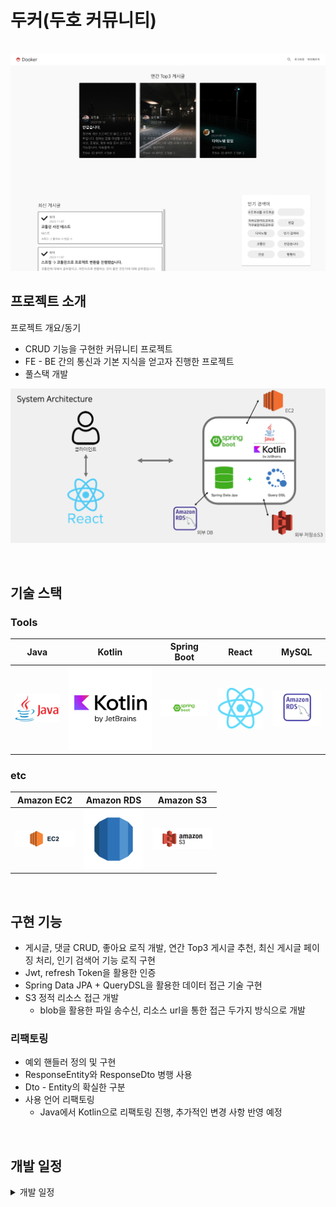 # 두커(두호 커뮤니티)

<p align="center">
  <br>
  <img src="./images/common/main.png">
  <br>
</p>


## 프로젝트 소개

<p align="justify">
프로젝트 개요/동기
</p>

- CRUD 기능을 구현한 커뮤니티 프로젝트
- FE - BE 간의 통신과 기본 지식을 얻고자 진행한 프로젝트
- 풀스택 개발

<p align="center">
<img src="./images/common/tree.png">
</p>

<br>

## 기술 스택

### Tools

|Java | Kotlin | Spring Boot |  React   |  MySQL   |
| :--------: | :--------: | :--------: | :------: | :-----: |
|   ![java]    |  ![kotlin]    | ![spring]    | ![react] | ![mysql] |

### etc
|Amazon EC2 | Amazon RDS |  Amazon S3 |
| :--------: | :--------: | :------: | 
|   ![ec2]    |   ![rds]    | ![s3] | 

<br>

## 구현 기능

- 게시글, 댓글 CRUD, 좋아요 로직 개발, 연간 Top3 게시글 추천, 최신 게시글 페이징 처리, 인기 검색어 기능 로직 구현
- Jwt, refresh Token을 활용한 인증
- Spring Data JPA + QueryDSL을 활용한 데이터 접근 기술 구현
- S3 정적 리소스 접근 개발
  - blob을 활용한 파일 송수신, 리소스 url을 통한 접근 두가지 방식으로 개발 

### 리팩토링
- 예외 핸들러 정의 및 구현
- ResponseEntity와 ResponseDto 병행 사용
- Dto - Entity의 확실한 구분
- 사용 언어 리팩토링
  - Java에서 Kotlin으로 리팩토링 진행, 추가적인 변경 사항 반영 예정 
<br>


## 개발 일정

<details>
<summary>개발 일정</summary>


### 2023-07-01
- 요구사항 정리 및 SQL 작성

### 2023-07-05
- 기본적인 구조 완성(로그인)

### 2023-07-10
- 로그인 기능 구현(JWT)
- 완전한 구현은 X

### 2023-07-12
- 로그인 기능 까지의 페이지 구현(React)

### 2023-07-15
- 개인정보 수정 로직, 주간 TOP3 게시물 로직, 최신 게시물 로직 구현

### 2023-07-17
- 개인정보 페이지 구현

### 2023-07-20
- 페이지 디자인 재구성

### 2023-07-24
- 게시물 상세 페이지 구현 및 연결 완료

### 2023-07-25
- 댓글 기능, 좋아요 기능 구현

### 2023-07-26
- 게시물, 댓글, 좋아요 삭제 로직 구현
- api 분리(React)
- 프론트 실시간 반응 처리(댓글,좋아요 등 *아직 미완)
- 검색 페이지 구현중

### 2023-07-27
- 검색 기능 구현
- 인기 검색어 기능 구현

### 2023-07-31
- 파일(게시글 사진, 동영상, 기타 파일, 프로필 사진)업로드 구현중

### 2023-08-01
- 파일 업로드/조회 구현 완료
- 프로필 사진 구현
- 게시물 수정 구현(파일 제외)

### 2023-08-02
- 동영상 업로드/조회 구현
- 페이지 디자인 재구성
- 댓글 수정 구현

### 2023-08-03
- 페이지 디자인 재구성
- 좋아요 로직 수정
- 조회수가 계속 증가하는 문제 해결

### 2023-08-04
- 파일 다운로드 구현(어떤 파일이던)
- 이미지 로딩 방식 변경(blob)
- 동영상 로딩 구현중(blob)

### 2023-08-05
- 동영상 로드 구현
- 검색/댓글 프로필사진 로드 방식 변경

### 2023-08-06
- 페이지 디자인 수정
- 파일 다운로드 시 파일명이 지정 안되는 문제 해결
- 불필요한 의존관계 정리

### 2023-08-07
- 로그인 방식 변경
- 기존은 그냥 jwt토큰만 이용 -> refresh토큰 활용(적용중)

### 2023-08-08
- refresh토큰을 활용한 로그인 로직 적용 완료
- 좋아요 로직 개선
- 기본 프로필 제공

### 2023-08-09
- 로그인 로직 변경에 의한 오류 해결
- refreshToken 관련 로직도 불필요한 요청이 많아보여 수정 예정
- 토큰 저장방식 변경(localStorage / 보안 이슈 차차 해결할 예정)
- 메인 디자인좀 구상해볼 예정

### 2023-08-14
- 반복되는 패턴 일반화(진행중)

### 2023-08-15
- 저장소 변경(로컬 -> aws_s3)
- 배포(aws-ec2,rds)

### 2023-08-16
- 배포 완료
- 좋아요 개수 음수로 나오는 버그 수정 / 댓글창 댓글 내용 남아있는 버그 수정

# 2023-11-10
- Kotlin으로 리팩토링(추가)

## 2023-11-13
- Spring Data JPA + QueryDSL 활용 * 긴 쿼리의 가독성 해결

### 2024-01-25
- 추가 리팩토링을 위한 코드리뷰 진행중

### 2024-01-30
- 비효율적이고 잘못 짜왔던 코드들에 대한 리팩토링 진행할 예정
  - 삭제 로직: cascade와 oneTomany 등의 관계형 DB를 활용한 리팩토링을 진행할 예정 -> 기존에 개편한 삭제 로직은 사라질 예정
  - 도메인: 현재 연관성을 단순히 '게시글 작성자 이름' 과 같은 형식으로 사용자와 게시글,댓글,검색어,좋아요 로직 등이 연계돼있는데 이를 개편할 예정
- 꽤 오랜 시간이 걸릴듯 함

### 2024-01-31
- 모든 도메인의 생성자에 직접 접근했던 방법에서 팩토리 메소드를 통한 접근으로 방식 변경
- 모든 도메인은 Dto를 통해 주고받아지며, 이에 따른 record Dto로 변경
- 현재 게시글 - set<Comment> 잘 가져와지는지 확인 및 댓글 잘 가져와지는지 확인
- 게시글 - 댓글 간의 무한 참조 바인딩 문제로 인한 @JsonIgnore 어노테이션 추가
  - 왜 이게 생기는지 고민해볼 필요가 있음

### 2024-02-01
- 좋아요 로직 기능 수정 -> 이전 커밋에선 비활성화 했었음
- LikeDto 와 BoardDto 변환간 무한 재귀 호출 문제 발생
  - -> LikeDto에선 게시글의 id와 사용자 이메일만 사용하는 것으로 방법 수정
  - 좋아요 로직 하나로 통일하여, 좋아요가 있다면 지우고 없으면 좋아요를 만드는 형식으로 변경
- 게시글 수정, 작성, 좋아요 등록 취소 등 구현 테스트 완료
- 검색어 기능 구현 완료
- 이미지 url 가져오는 부분 구현 완료
TODO: 게시글 정보 가져올 때 좋아요 정보도 함께 가져올 수 있도록 DTO 수정 후 좋아요 갯수, 댓글 수 등 파악할 수 있어야함

### 2024-02-02
- 예외 핸들러 추가.
  - 기존 그냥 실패 처리만 했던 로직들에 예외 처리와 로그를 전달하면서 예외 처리 기능 구현
- 문제는, ResponseEntity 대신 ResponseDto를 사용함에 따라 클라에서 200ok의 응답만 받음.개인 프로젝트라서 상관 없다고 생각하는데. 어떻게 처리할지 고민
  - -> 타 프로젝트에선 ResponseEntity를 활용했는데, 이게 실패 처리도 유연하고 더 좋은 방법같긴함.
- 백엔드 API 테스트 완료
- 현재 동영상, 이미지, 파일 등이 null 처리가 돼있을때 s3url/null 로 요청이 가고 이는 문제가 됨.
  - 애초에 null값이면 요청을 안하도록 수정해야함
  - -> 이는 이미 백엔드에 구현이 돼있는데 왜 그런지 모르겠음. 수정 필요
- 프론트엔드 이상 사항 많음
- 변경사항을 반영해서 간단하게 View 송출까진 테스트 완료
  - 좋아요 개수 잘 안보이는 문제, 게시글 좋아요 누를 시 게시글 세부사항 refresh 이슈  등 해결할게 많음

### 2024-02-03
- 좋아요 개수, 댓글 개수 못 읽어왔던 버그 수정
- 게시글 이미지, 프로필 사진 등 사진 이름 사용자 설정을 통해 가져오던 방식에서 db에 s3 url 추가한 후 클라이언트에서 바로 접근하는 방식으로 변경
  - 파일 다운로드는 기존 방식 이용하려고 하는데 잘 동작하지 않음. 해결 필요
- 방식으로 변경한 후 이전에 겪었던 동영상 분할 로딩 문제가 발생.
  - 실시간 스트리밍이 불가능하고 영상에 접근, 다운로드는 가능하지만 게시글에서 재생이 불가능함 -> 해결 필요

### 2024-02-06
- 게시글에서 직접 s3 url을 가져옴에 따른 파일 관련 api 삭제,
- 아직 파일, 동영상 관련 오류는 해결하지 못함.
  - 동영상은 접근은 가능하지만 206 응답으로 분할되어 영상이 보내져 영상 스트리밍이 되지 않고 파일은 다운로드가 불가능.
  -  스트리밍 방법은 찾아보고 파일은 blob형식으로 받을 수 있도록 변경해야할 것 같다.

### 2024-02-08
- 응답 형식 변경
  - 기존은 ResponseDto를 활용해서, 실패 시 실패 코드 등 전달을 못했음
  - ResponseEntity를 활용하되, 메시지와 데이터를 분할해서 전달함으로 어떤 이유로 실패했는지 전달할 수 있도록 변경
  - 프론트측 변화 최소화하기위해 서버 단에서 감싸서 전달

</details>

<!-- Stack Icon Refernces -->

[java]: /images/stack/java.png
[kotlin]: /images/stack/kotlin.svg
[spring]: /images/stack/springboot.png
[react]: /images/stack/react.png
[mysql]: /images/stack/rds_mysql.png
[ec2]: /images/stack/ec2.png
[rds]: /images/stack/rds.png
[s3]: /images/stack/s3.png
